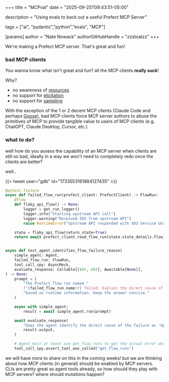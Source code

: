 +++
title = "MCPval"
date = "2025-09-25T09:43:51-05:00"

description = "Using evals to back out a useful Prefect MCP Server"

tags = ["ai", "pydantic","python","evals", "MCP"]

[params]
    author = "Nate Nowack"
    authorGitHubHandle = "zzstoatzz"
+++

We're making a Prefect MCP server. That's great and fun!


### bad MCP clients
You wanna know what isn't great and fun? all the MCP clients **really suck**!

Why?
- no awareness of [resources](https://modelcontextprotocol.io/specification/2025-06-18/server/resources)
- no support for [elicitation](https://modelcontextprotocol.io/specification/2025-06-18/client/elicitation)
- no support for [sampling](https://modelcontextprotocol.io/specification/2025-06-18/client/sampling)

With the exception of the 1 or 2 decent MCP clients (Claude Code and perhaps [Goose](https://github.com/block/goose)), bad MCP clients force MCP server authors to abuse the primitives of MCP to provide tangible value to users of MCP clients (e.g. ChatGPT, Claude Desktop, Cursor, etc.)

### what to do?
well how do you assess the capability of an MCP server when clients are still so bad, ideally in a way we won't need to completely redo once the clients are better?


well.. 

{{< tweet user="gdb" id="1733553161884127435" >}}



```python
@pytest.fixture
async def failed_flow_run(prefect_client: PrefectClient) -> FlowRun:
    @flow
    def flaky_api_flow() -> None:
        logger = get_run_logger()
        logger.info("Starting upstream API call")
        logger.warning("Received 503 from upstream API")
        raise RuntimeError("Upstream API responded with 503 Service Unavailable")

    state = flaky_api_flow(return_state=True)
    return await prefect_client.read_flow_run(state.state_details.flow_run_id)


async def test_agent_identifies_flow_failure_reason(
    simple_agent: Agent,
    failed_flow_run: FlowRun,
    tool_call_spy: AsyncMock,
    evaluate_response: Callable[[str, str], Awaitable[None]],
) -> None:
    prompt = (
        "The Prefect flow run named "
        f"{failed_flow_run.name!r} failed. Explain the direct cause of the failure "
        "based on runtime information. Keep the answer concise."
    )

    async with simple_agent:
        result = await simple_agent.run(prompt)

    await evaluate_response(
        "Does the agent identify the direct cause of the failure as 'Upstream API responded with 503 Service Unavailable'?",
        result.output,
    )

    # Agent must at least use get_flow_runs to get the actual error details
    tool_call_spy.assert_tool_was_called("get_flow_runs")
```


we will have more to share on this in the coming weeks! but we are thinking about how MCP clients (in general) should be enabled by MCP servers. CLIs are pretty great as agent tools already, so how should they play with MCP servers? where should mutations happen?


